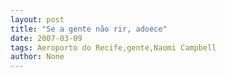 ```yaml
---
layout: post
title: "Se a gente não rir, adoece"
date: 2007-03-09
tags: Aeroporto do Recife,gente,Naomi Campbell
author: None
---
```

 